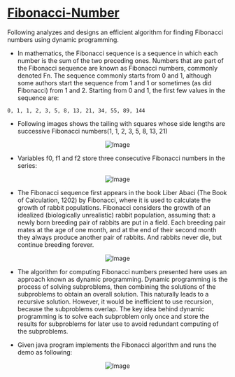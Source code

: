 # [Fibonacci-Number](https://en.wikipedia.org/wiki/Fibonacci_sequence)
Following analyzes and designs an efficient algorithm for finding Fibonacci numbers using dynamic programming.

- In mathematics, the Fibonacci sequence is a sequence in which each number is the sum of the two preceding ones. Numbers that are part of the Fibonacci sequence are known as Fibonacci numbers, commonly denoted Fn. The sequence commonly starts from 0 and 1, although some authors start the sequence from 1 and 1 or sometimes (as did Fibonacci) from 1 and 2. Starting from 0 and 1, the first few values in the sequence are:
```
0, 1, 1, 2, 3, 5, 8, 13, 21, 34, 55, 89, 144
```
- Following images shows the tailing with squares whose side lengths are successive Fibonacci numbers(1, 1, 2, 3, 5, 8, 13, 21)

<p align="center">
  <img src="https://user-images.githubusercontent.com/24220136/231648700-542473c4-a49c-40c8-8c85-e268989e1d66.png" alt="Image">
</p>

- Variables f0, f1 and f2 store three consecutive Fibonacci numbers in the series:

<p align="center">
  <img src="https://user-images.githubusercontent.com/24220136/231650607-c90c1934-16ea-4d72-aa42-15c0378f9577.png" alt="Image">
</p>

- The Fibonacci sequence first appears in the book Liber Abaci (The Book of Calculation, 1202) by Fibonacci, where it is used to calculate the growth of rabbit populations. Fibonacci considers the growth of an idealized (biologically unrealistic) rabbit population, assuming that: a newly born breeding pair of rabbits are put in a field. Each breeding pair mates at the age of one month, and at the end of their second month they always produce another pair of rabbits. And rabbits never die, but continue breeding forever.

<p align="center">
  <img src="https://user-images.githubusercontent.com/24220136/231649248-ff005949-0320-45e5-bef7-a72fef46145a.png" alt="Image">
</p>

- The algorithm for computing Fibonacci numbers presented here uses an approach known as dynamic programming. Dynamic programming is the process of solving subproblems, then combining the solutions of the subproblems to obtain an overall solution. This naturally leads to a recursive solution. However, it would be inefficient to use recursion, because the subproblems overlap. The key idea behind dynamic programming is to solve each subproblem only once and store the results for subproblems for later use to avoid redundant computing of the subproblems.

- Given java program implements the Fibonacci algorithm and runs the demo as following:

<p align="center">
  <img src="https://user-images.githubusercontent.com/24220136/231650188-e321e2b4-e96d-40eb-b5e9-6f3ba0fd8626.png" alt="Image">
</p>
